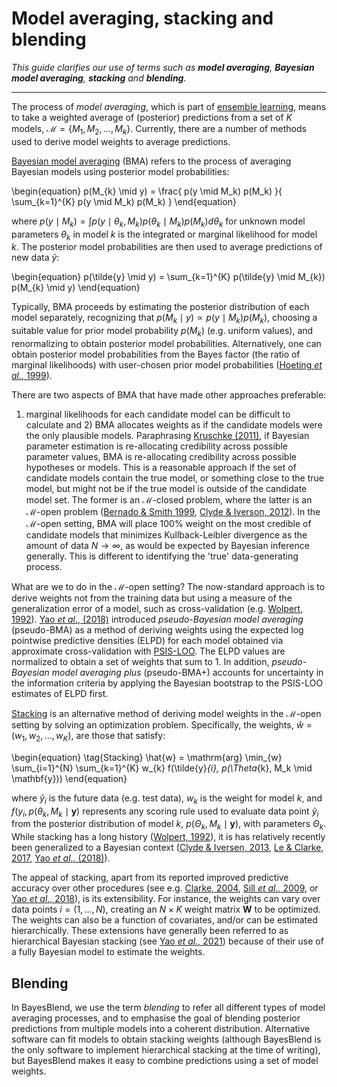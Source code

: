 # Model averaging, stacking and blending

*This guide clarifies our use of terms such as
__model averaging__, __Bayesian model averaging__,
__stacking__ and __blending__.*

-------------------------------------------------------

The process of *model averaging*, which is part of
[ensemble learning](https://en.wikipedia.org/wiki/Ensemble_learning),
means to take a weighted 
average of (posterior) predictions from a set of $K$ models, 
$\mathcal{M} = \{M_{1}, M_{2}, ..., M_{k}\}$.
Currently, there are a number of methods used to derive
model weights to average predictions.

[Bayesian model averaging](
https://en.wikipedia.org/wiki/Ensemble_learning#Bayesian_model_averaging
)
(BMA) refers to the process of averaging
Bayesian models using posterior model probabilities:

\begin{equation}
    p(M_{k} \mid y) = \frac{
            p(y \mid M_k) p(M_k)
        }{
           \sum_{k=1}^{K} p(y \mid M_k) p(M_k)
        }
\end{equation}

where $p(y \mid M_k) = \int p(y \mid \theta_k, M_{k}) p(\theta_k \mid M_k) p(M_k) d\theta_k$
for unknown model parameters $\theta_k$ in model $k$ is the integrated or marginal likelihood
for model $k$.
The posterior model probabilities are then used to average
predictions of new data $\tilde{y}$: 

\begin{equation}
    p(\tilde{y} \mid y) = \sum_{k=1}^{K} p(\tilde{y} \mid M_{k}) p(M_{k} \mid y)
\end{equation}

Typically, BMA proceeds by estimating the posterior
distribution of each model separately, recognizing that
$p(M_k \mid y) \propto p(y \mid M_k) p(M_k)$, choosing a suitable
value for prior model probability $p(M_k)$ (e.g. uniform values), and renormalizing
to obtain posterior model probabilities. Alternatively, one can
obtain posterior model probabilities from the Bayes factor (the ratio
of marginal likelihoods) with user-chosen prior model probabilities
([Hoeting *et al*., 1999](file:///Users/cmgoold/Downloads/1009212519.pdf)).

There are two aspects of BMA that have made other approaches preferable:
1) marginal likelihoods for each candidate model can be difficult
to calculate and 2) BMA allocates weights as if the candidate
models were the only plausible models. Paraphrasing [Kruschke (2011)](
https://citeseerx.ist.psu.edu/document?repid=rep1&type=pdf&doi=36edd08030b28d7b549e7c39c630e051e231bd98),
if Bayesian parameter estimation is re-allocating credibility across
possible parameter values, BMA is re-allocating credibility across
possible hypotheses or models.
This is a reasonable approach if the set of candidate models
contain the true model, or something close to the true model, 
but might not be if the true model is outside of the candidate
model set. The former is an $\mathcal{M}$-closed problem,
where the latter is an $\mathcal{M}$-open problem
([Bernado & Smith 1999](https://onlinelibrary.wiley.com/doi/book/10.1002/9780470316870),
[Clyde & Iverson, 2012](file:///Users/cmgoold/Downloads/AdrianSmithVol-M-Open%20(1).pdf)).
In the $\mathcal{M}$-open setting, BMA will place 
100% weight on the most credible of candidate models
that minimizes Kullback-Leibler divergence
as the amount of data $N \to \infty$, as would be expected
by Bayesian inference generally. This is different to
identifying the 'true' data-generating process.

What are we to do in the $\mathcal{M}$-open setting? 
The now-standard approach is to derive weights not from the training data
but using a measure of the generalization error of a model,
such as cross-validation (e.g.
[Wolpert, 1992](https://www.sciencedirect.com/science/article/abs/pii/S0893608005800231)).
[Yao *et al*., (2018)](
http://www.stat.columbia.edu/~gelman/research/published/stacking_paper_discussion_rejoinder.pdf
) introduced 
*pseudo-Bayesian model averaging* (pseudo-BMA) 
as a method of deriving weights using the expected log pointwise
predictive densities (ELPD) for each model obtained via approximate
cross-validation
with [PSIS-LOO](https://arxiv.org/abs/1507.04544).
The ELPD values are normalized to obtain a set of weights that sum to 1.
In addition, *pseudo-Bayesian model averaging plus* (pseudo-BMA+)
accounts for uncertainty in the information criteria by applying
the Bayesian bootstrap to the PSIS-LOO estimates of ELPD first.

[Stacking](
https://en.wikipedia.org/wiki/Ensemble_learning#Stacking
)
is an alternative method of deriving model weights in the
$\mathcal{M}$-open setting
by solving an optimization problem. Specifically, 
the weights, $\hat{w} = (w_{1}, w_{2}, ..., w_{K})$, 
are those that satisfy:

\begin{equation}
    \tag{Stacking}
    \hat{w} = \mathrm{arg} \min_{w} \sum_{i=1}^{N} \sum_{k=1}^{K} w_{k} f(\tilde{y}_{i}, p(\Theta_{k}, M_k \mid \mathbf{y}))
\end{equation}

where $\tilde{y}_{i}$ is the future data (e.g. test data),
$w_{k}$ is the weight for model $k$,
and $f(y_{i}, p(\theta_{k}, M_k \mid \mathbf{y})$
represents any scoring rule
used to evaluate data point $\tilde{y}_{i}$ from
the posterior distribution of model $k$, $p(\Theta_{k}, M_k \mid \mathbf{y})$,
with parameters $\Theta_{k}$.
While stacking has a long history
([Wolpert, 1992](https://www.sciencedirect.com/science/article/abs/pii/S0893608005800231)),
it is has relatively recently been generalized to
a Bayesian context
([Clyde & Iversen, 2013](
https://www.researchgate.net/profile/Merlise-Clyde/publication/261252831_Bayesian_Model_Averaging_in_the_M-Open_Framework/links/59fd4b820f7e9b9968c09d99/Bayesian-Model-Averaging-in-the-M-Open-Framework.pdf
),
[Le & Clarke, 2017](
https://projecteuclid.org/journals/bayesian-analysis/volume-12/issue-3/A-Bayes-Interpretation-of-Stacking-for-M-Complete-and-M/10.1214/16-BA1023.full
), [Yao *et al*., (2018)](
http://www.stat.columbia.edu/~gelman/research/published/stacking_paper_discussion_rejoinder.pdf
)).

The appeal of stacking, apart from its reported improved predictive
accuracy over other procedures (see e.g. 
[Clarke, 2004](https://www.jmlr.org/papers/volume4/clarke03a/clarke03a.pdf),
[Sill *et al.*, 2009](https://arxiv.org/abs/0911.0460),
or
[Yao *et al*., 2018](
http://www.stat.columbia.edu/~gelman/research/published/stacking_paper_discussion_rejoinder.pdf
)), is its extensibility. For instance, the weights can vary over data points $i = (1, ..., N)$,
creating an $N \times K$ weight matrix $\mathbf{W}$ to be optimized.
The weights can also be a function of covariates,
and/or can be estimated hierarchically. 
These extensions have generally been referred to
as hierarchical Bayesian stacking (see
[Yao *et al.*, 2021](https://arxiv.org/abs/2101.08954))
because of their use of a fully Bayesian model
to estimate the weights.

## Blending

In BayesBlend, we use the term *blending* to refer all different types of model averaging processes,
and to emphasise the goal of blending posterior predictions from multiple models
into a coherent distribution. Alternative software can fit models to obtain stacking
weights (although BayesBlend is the only software to implement hierarchical stacking
at the time of writing), but BayesBlend makes it easy to combine predictions
using a set of model weights.

